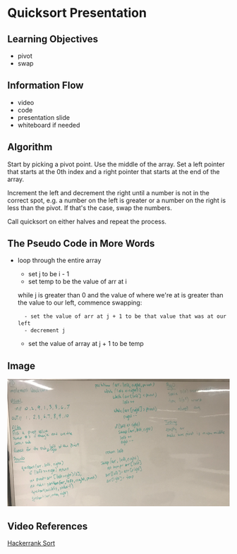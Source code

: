 # Quicksort Presentation

## Learning Objectives
- pivot
- swap

## Information Flow
- video
- code
- presentation slide
- whiteboard if needed

## Algorithm
Start by picking a pivot point.  Use the middle of the array.  Set a left pointer that starts at the 0th index and a right pointer that starts at the end of the array.
 
Increment the left and decrement the right until a number is not in the correct spot, e.g. a number on the left is greater or a number on the right is less than the pivot. If that's the case, swap the numbers.

Call quicksort on either halves and repeat the process.

## The Pseudo Code in More Words
- loop through the entire array

    - set j to be i - 1
    - set temp to be the value of arr at i
    
    while j is greater than 0 and the value of where we're at is greater than the value to our left, commence swapping:
    
        - set the value of arr at j + 1 to be that value that was at our left
        - decrement j
        
    - set the value of array at j + 1 to be temp
  
## Image
![Insertion Sort](/assets/quickSort.png)
    
## Video References
[Hackerrank Sort](https://www.youtube.com/watch?v=SLauY6PpjW4&t=318s)

